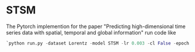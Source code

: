# STSM
The Pytorch implemention for the paper "Predicting high-dimensional time series data with spatial, temporal and global information"
run code like 
```python
`python run.py -dataset Lorentz -model STSM -lr 0.003 -cl False -epoch 100 -bs 16 -dr 0.5 -tpt 40 -ebl 19 -ttl 100000 -si 159 -ei 100000 -itv 59 -tv 0 --tunits 256 30 --sunits 90 10 --fcunits 512 512 256 128 --kw 1 2 3 4 --kn 30 30 30 30 -mm 1`
```
